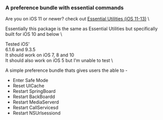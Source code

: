 ### A preference bundle with essential commands
Are you on iOS 11 or newer? check out [Essential Utilities (iOS 11-13)](https://codeymoore.github.io/repo/depiction/web/com.codeymoore.essentialutilities.html) \

Essentially this package is the same as Essential Utilities but specifically built for iOS 10 and below \

Tested iOS' \
6.1.6 and 9.3.5 \
It should work on iOS 7, 8 and 10 \
It should also work on iOS 5 but I'm unable to test \


A simple preference bundle thats gives users the able to -
- Enter Safe Mode
- Reset UICache
- Restart SpringBoard
- Restart BackBoardd
- Restart MediaServerd
- Restart CallServicesd
- Restart NSUrlsessiond
